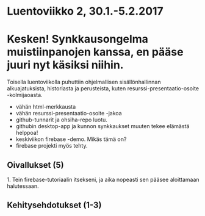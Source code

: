 <h1>Luentoviikko 2, 30.1.-5.2.2017</h1>
<h1>Kesken! Synkkausongelma muistiinpanojen kanssa, en pääse juuri nyt käsiksi niihin.</h1>
<p>
Toisella luentoviikolla puhuttiin ohjelmallisen sisällönhallinnan alkuajatuksista, historiasta ja perusteista, kuten resurssi-presentaatio-osoite -kolmijaoasta.
<ul>
<li>vähän html-merkkausta</li>
<li>vähän resurssi-presentaatio-osoite -jakoa</li>
<li>github-tunnarit ja ohsiha-repo luotu.</li>
<li>githubin desktop-app ja kunnon synkkaukset muuten tekee elämästä helppoa!</li>
<li>keskiviikon firebase -demo. Mikäs tämä on?</li>
<li>firebase projekti myös tehty.</li>
</ul>
</p>
<h2>Oivallukset (5)</h2>
<p>
1. Tein firebase-tutoriaalin itsekseni, ja aika nopeasti sen pääsee aloittamaan halutessaan.
</p>

<h2>Kehitysehdotukset (1-3)</h2>
